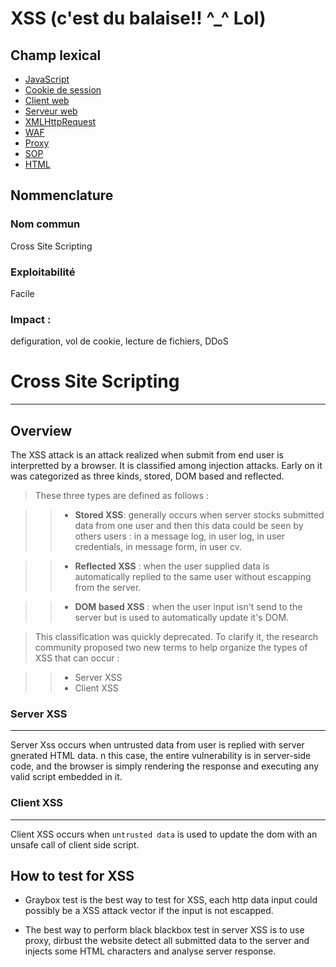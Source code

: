 # XSS (c'est du balaise!! ^_^ Lol)

## Champ lexical

* [JavaScript]()
* [Cookie de session]()
* [Client web]()
* [Serveur web]()
* [XMLHttpRequest]()
* [WAF]()
* [Proxy]()
* [SOP]()
* [HTML]()



## Nommenclature 
### Nom commun 
Cross Site Scripting
### Exploitabilité 
Facile 
### Impact : 
defiguration, vol de cookie, lecture de fichiers, DDoS 
# Cross Site Scripting 
-----
## Overview 
The XSS attack is an attack realized when submit from end user is interpretted by a browser.
It is classified among injection attacks.  Early on it was categorized as three kinds, stored, DOM based and reflected. 
> These three types are defined as follows :

>> + __Stored XSS__: generally occurs when server stocks submitted data from one user and then this data could be seen by others users : in a message log, in user log, in user credentials, in message form, in user cv.

>> + __Reflected XSS__ : when the user supplied data is automatically replied to the same user without escapping from the server. 

>> + __DOM based XSS__ : when the user input isn't send to the server but is used to automatically update it's DOM.

>This classification was quickly deprecated. To clarify it, the research community proposed two new terms to help organize the types of XSS that can occur :

>> + Server XSS
>> + Client XSS

### Server XSS 
---
Server Xss occurs when untrusted data from user is replied with server gnerated HTML data. n this case, the entire vulnerability is in server-side code, and the browser is simply rendering the response and executing any valid script embedded in it.

### Client XSS
----
Client XSS occurs when `untrusted data` is used to update the dom with an unsafe call of client side script. 

## How to test for XSS 
+ Graybox test is the best way to test for XSS, each http data input could possibly be a XSS attack vector if the input is not escapped. 

+ The best way to perform black blackbox test in server XSS is to use proxy, dirbust the website detect all submitted data to the server and injects some HTML characters and analyse server response. 


 
